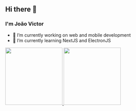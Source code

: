 ## Hi there 👋
### I'm João Victor

- 🔭 I’m currently working on web and mobile development
- 🌱 I’m currently learning NextJS and ElectronJS


<div>
<a href="https://github.com/Rodrigues-Joao">
  
<img loading="lazy" height="180em" src="https://github-readme-stats-eight-psi-47.vercel.app/api/top-langs/?username=Rodrigues-Joao&layout=compact&langs_count=5&hide=c,MakeFile,HTML,Nunjucks,css,Assembly,scss"/>
<img loading="lazy" height="180em" src="https://github-readme-stats-eight-psi-47.vercel.app/api?username=Rodrigues-Joao&show_icons=true&include_all_commits=true&count_private=true"/>
</div>
<!--
**Rodrigues-Joao/Rodrigues-Joao** is a ✨ _special_ ✨ repository because its `README.md` (this file) appears on your GitHub profile.

Here are some ideas to get you started:

- 🔭 I’m currently working on ...
- 🌱 I’m currently learning ...
- 👯 I’m looking to collaborate on ...
- 🤔 I’m looking for help with ...
- 💬 Ask me about ...
- 📫 How to reach me: ...
- 😄 Pronouns: ...
- ⚡ Fun fact: ...
-->
